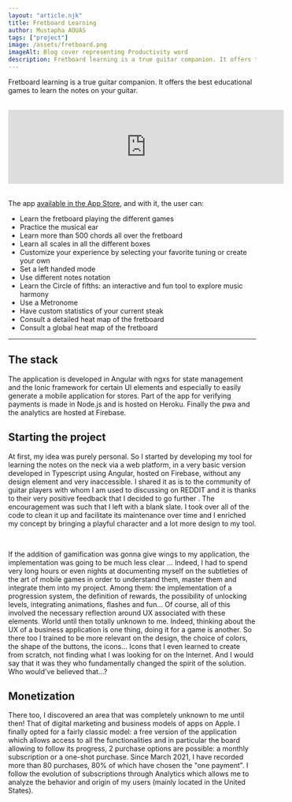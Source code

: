 ```yaml
---
layout: "article.njk"
title: Fretboard Learning
author: Mustapha AOUAS
tags: ["project"]
image: /assets/fretboard.png
imageAlt: Blog cover representing Productivity word
description: Fretboard learning is a true guitar companion. It offers the best educational games to learn the notes on your guitar, chords and scales.
---
```


Fretboard learning is a true guitar companion. It offers the best educational games to learn the notes on your guitar.
<br>
<br>


<iframe width="560" height="auto" src="https://www.youtube-nocookie.com/embed/x8gsRTMO_FA?controls=0" title="YouTube video player" frameborder="0" allow="accelerometer; autoplay; clipboard-write; encrypted-media; gyroscope; picture-in-picture" allowfullscreen></iframe>



<br>
<br>

The app [available in the App Store](https://apps.apple.com/fr/app/fretboard-learning/id1554316449), and with it, the user can:
- Learn the fretboard playing the different games
- Practice the musical ear
- Learn more than 500 chords all over the fretboard
- Learn all scales in all the different boxes
- Customize your experience by selecting your favorite tuning or create your own
- Set a left handed mode
- Use different notes notation
- Learn the Circle of fifths: an interactive and fun tool to explore music harmony
- Use a Metronome
- Have custom statistics of your current steak
- Consult a detailed heat map of the fretboard
- Consult a global heat map of the fretboard


---




## The stack

The application is developed in Angular with ngxs for state management and the Ionic framework for certain UI elements and especially to easily generate a mobile application for stores. Part of the app for verifying payments is made in Node.js and is hosted on Heroku. Finally the pwa and the analytics are hosted at Firebase.



## Starting the project

At first, my idea was purely personal. So I started by developing my tool for learning the notes on the neck via a web platform, in a very basic version developed in Typescript using Angular, hosted on Firebase, without any design element and very inaccessible. I shared it as is to the community of guitar players with whom I am used to discussing on REDDIT and it is thanks to their very positive feedback that I decided to go further . The encouragement was such that I left with a blank slate. I took over all of the code to clean it up and facilitate its maintenance over time and I enriched my concept by bringing a playful character and a lot more design to my tool.


<br>

If the addition of gamification was gonna give wings to my application, the implementation was going to be much less clear ... Indeed, I had to spend very long hours or even nights at documenting myself on the subtleties of the art of mobile games in order to understand them, master them and integrate them into my project. Among them: the implementation of a progression system, the definition of rewards, the possibility of unlocking levels, integrating animations, flashes and fun… Of course, all of this involved the necessary reflection around UX associated with these elements. World until then totally unknown to me. Indeed, thinking about the UX of a business application is one thing, doing it for a game is another. So there too I trained to be more relevant on the design, the choice of colors, the shape of the buttons, the icons… Icons that I even learned to create from scratch, not finding what I was looking for on the Internet. And I would say that it was they who fundamentally changed the spirit of the solution. Who would've believed that…?


## Monetization

There too, I discovered an area that was completely unknown to me until then! That of digital marketing and business models of apps on Apple. I finally opted for a fairly classic model: a free version of the application which allows access to all the functionalities and in particular the board allowing to follow its progress, 2 purchase options are possible: a monthly subscription or a one-shot purchase. Since March 2021, I have recorded more than 80 purchases, 80% of which have chosen the "one payment". I follow the evolution of subscriptions through Analytics which allows me to analyze the behavior and origin of my users (mainly located in the United States).

